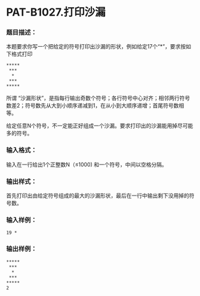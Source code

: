 # PAT-B1027.打印沙漏

### 题目描述：

本题要求你写一个把给定的符号打印出沙漏的形状，例如给定17个“*”，要求按如下格式打印

``` in
*****
 ***
  *
 ***
*****
```

所谓 “沙漏形状”，是指每行输出奇数个符号；各行符号中心对齐；相邻两行符号数差2；符号数先从大到小顺序递减到1，在从小到大顺序递增；首尾符号数相等。

给定任意N个符号，不一定能正好组成一个沙漏。要求打印出的沙漏能用掉尽可能多的符号。

### 输入格式：

输入在一行给出1个正整数N（&le;1000) 和一个符号，中间以空格分隔。

### 输出样式：

首先打印出由给定符号组成的最大的沙漏形状，最后在一行中输出剩下没用掉的符号数。

### 输入样例：

```
19 *
```

### 输出样例：

```out
*****
 ***
  *
 ***
*****
2
```




